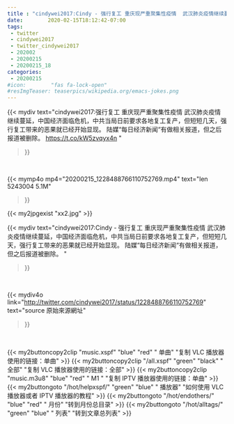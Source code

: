 ```yaml
---
title : "cindywei2017:Cindy - 强行复工 重庆现严重聚集性疫情  武汉肺炎疫情继续蔓延，中国经济面临危机，中共当局日前要求各地复工复产，但短短几天，强行复工带来的恶果就已经开始显现。  陆媒“每日经济新闻“有做相关报道，但之后报道被删除。 "
date:        2020-02-15T18:12:42-07:00
tags:
 - twitter
 - cindywei2017
 - twitter_cindywei2017
 - 202002
 - 20200215
 - 20200215_18
categories:
 - 20200215
#icon:        "fas fa-lock-open"
#resImgTeaser: teaserpics/wikipedia.org/emacs-jokes.png
---
```


{{< mydiv text="cindywei2017:强行复工 重庆现严重聚集性疫情  武汉肺炎疫情继续蔓延，中国经济面临危机，中共当局日前要求各地复工复产，但短短几天，强行复工带来的恶果就已经开始显现。  陆媒“每日经济新闻“有做相关报道，但之后报道被删除。 https://t.co/kW5zvqyx4n "
>}}
<br>


{{< mymp4o mp4="20200215_1228488766110752769.mp4"
text="len 5243004    5.1M"
>}}

{{< my2jpgexist "xx2.jpg" >}}<br>



{{< mydiv text="cindywei2017:Cindy - 强行复工 重庆现严重聚集性疫情  武汉肺炎疫情继续蔓延，中国经济面临危机，中共当局日前要求各地复工复产，但短短几天，强行复工带来的恶果就已经开始显现。  陆媒“每日经济新闻“有做相关报道，但之后报道被删除。 "
>}}
<br>

{{< mydiv4o link="http://twitter.com/cindywei2017/status/1228488766110752769"
text="source 原始來源網址"
>}}


<br>



{{< my2buttoncopy2clip "music.xspf"        "blue"   "red"    " 单曲"  "复制 VLC 播放器使用的链接：单曲" >}} {{< my2buttoncopy2clip "/all.xspf"         "green"  "black"  " 全部"  "复制 VLC 播放器使用的链接：全部" >}} {{< my2buttoncopy2clip "music.m3u8"        "blue"   "red"    " M1 "    "复制 IPTV 播放器使用的链接：单曲" >}} {{< my2buttongoto      "/hot/helpxspf/"    "green"  "blue"   " 播放器" "如何使用 VLC 播放器或者 IPTV 播放器的教程" >}} {{< my2buttongoto      "/hot/endothers/"   "blue"   "red"    " 月份"   "转到月份总目录" >}} {{< my2buttongoto      "/hot/alltags/"     "green"  "blue"   " 列表"   "转到文章总列表" >}} 
